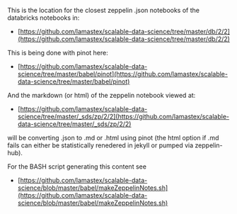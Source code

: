 This is the location for the closest zeppelin .json notebooks of the databricks notebooks in:

* [https://github.com/lamastex/scalable-data-science/tree/master/db/2/2](https://github.com/lamastex/scalable-data-science/tree/master/db/2/2)


This is being done with pinot here:

* [https://github.com/lamastex/scalable-data-science/tree/master/babel/pinot](https://github.com/lamastex/scalable-data-science/tree/master/babel/pinot)

And the markdown (or html) of the zeppelin notebook viewed at:

* [https://github.com/lamastex/scalable-data-science/tree/master/_sds/zp/2/2](https://github.com/lamastex/scalable-data-science/tree/master/_sds/zp/2/2)

will be converting .json to .md or .html using pinot (the html option if .md fails can either be statistically renedered in jekyll or pumped via zeppelin-hub). 

For the BASH script generating this content see 

* [https://github.com/lamastex/scalable-data-science/blob/master/babel/makeZeppelinNotes.sh](https://github.com/lamastex/scalable-data-science/blob/master/babel/makeZeppelinNotes.sh)
